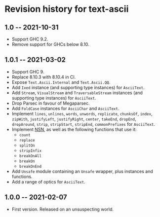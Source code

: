 # Revision history for text-ascii

## 1.0 -- 2021-10-31

* Support GHC 9.2.
* Remove support for GHCs below 8.10.

## 1.0.1 -- 2021-03-02

* Support GHC 9.
* Replace 8.10.3 with 8.10.4 in CI.
* Expose `Text.Ascii.Internal` and `Text.Ascii.QQ`.
* Add `Ixed` instance (and supporting type instances) for `AsciiText`.
* Add `Stream`, `VisualStream` and `TraversableStream` instances (and supporting
  type instances) for `AsciiText`.
* Drop Parsec in favour of Megaparsec.
* Add `FoldCase` instances for `AsciiChar` and `AsciiText`.
* Implement `lines`, `unlines`, `words`, `unwords`, `replicate`, `chunksOf`, 
  `index`, `zipWith`, `justifyLeft`, `justifyRight`, `center`, `takeEnd`, 
  `dropEnd`, `dropAround`, `strip`, `stripStart`, `stripEnd`, `commonPrefixes` 
  for `AsciiText`.
* Implement [NSN](https://www-igm.univ-mlv.fr/~lecroq/string/node13.html), as 
  well as the following functions that use it:
  * `count`
  * `replace`
  * `splitOn`
  * `stripInfix`
  * `breakOnAll`
  * `breakOn`
  * `breakOnEnd`
* Add `Unsafe` module containing an `Unsafe` wrapper, plus instances and
  functions.
* Add a range of optics for `AsciiText`.

## 1.0.0 -- 2021-02-07

* First version. Released on an unsuspecting world.
